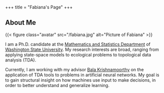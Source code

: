 +++
title = "Fabiana's Page"
+++

## About Me

{{< figure class="avatar"  src="/fabiana.jpg" alt="Picture of Fabiana" >}}

I am a Ph.D. candidate at the <a href="http://math.wsu.edu" target="_blank">Mathematics and Statistics Department</a> of <a href="http://vancouver.wsu.edu" target="_blank">Washington State University</a>. My research interests are broad, ranging from applying state-space models to ecological problems to topological data analysis (TDA).

Currently, I am working with my advisor <a href="http://www.math.wsu.edu/faculty/bkrishna/" target="_blank">Bala Krishnamoorthy</a> on the application of TDA tools to problems in artificial neural networks. My goal is to gain structural insight on how machines use input to make decisions, in order to better understand and generalize learning.
